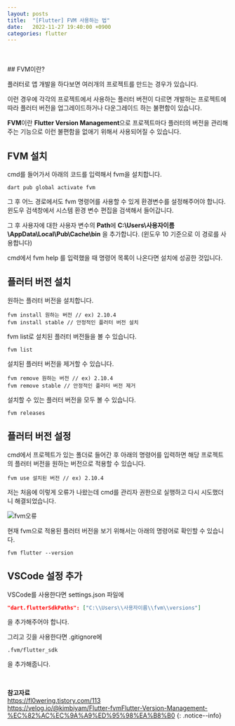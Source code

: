 ```yaml
---
layout: posts
title:  "[Flutter] FVM 사용하는 법"
date:   2022-11-27 19:40:00 +0900
categories: flutter
---
```

<br>
<br>
## FVM이란?

플러터로 앱 개발을 하다보면 여러개의 프로젝트를 만드는 경우가 있습니다.

이런 경우에 각각의 프로젝트에서 사용하는 플러터 버전이 다르면 개발하는 프로젝트에 따라 플러터 버전을 업그레이드하거나 다운그레이드 하는 불편함이 있습니다.

**FVM**이란 **Flutter Version Management**으로 프로젝트마다 플러터의 버전을 관리해주는 기능으로 이런 불편함을 없애기 위해서 사용되어질 수 있습니다.

## FVM 설치

cmd를 들어가서 아래의 코드를 입력해서 fvm을 설치합니다.

```
dart pub global activate fvm
```

그 후 어느 경로에서도 fvm 명령어를 사용할 수 있게 환경변수를 설정해주어야 합니다.
윈도우 검색창에서 시스템 환경 변수 편집을 검색해서 들어갑니다.

그 후 사용자에 대한 사용자 변수의 **Path**에 
**C:\Users\사용자이름\AppData\Local\Pub\Cache\bin** 을 추가합니다.
(윈도우 10 기준으로 이 경로를 사용합니다)

cmd에서 fvm help 를 입력했을 때 명령어 목록이 나온다면 설치에 성공한 것입니다.

## 플러터 버전 설치

원하는 플러터 버전을 설치합니다.
```
fvm install 원하는 버전 // ex) 2.10.4
fvm install stable // 안정적인 플러터 버전 설치
```

fvm list로 설치된 플러터 버전들을 볼 수 있습니다.
```
fvm list
```

설치된 플러터 버전을 제거할 수 있습니다.
```
fvm remove 원하는 버전 // ex) 2.10.4
fvm remove stable // 안정적인 플러터 버전 제거
```

설치할 수 있는 플러터 버전을 모두 볼 수 있습니다.
```
fvm releases
```

## 플러터 버전 설정

cmd에서 프로젝트가 있는 폴더로 들어간 후 아래의 명령어를 입력하면 해당 프로젝트의 플러터 버전을 원하는 버전으로 적용할 수 있습니다.

```
fvm use 설치된 버전 // ex) 2.10.4
```

저는 처음에 이렇게 오류가 나왔는데 cmd를 관리자 권한으로 실행하고 다시 시도했더니 해결되었습니다.

![fvm오류](https://user-images.githubusercontent.com/77378301/204123348-2fdbf13d-c469-4930-b221-0ad4a0086083.png)

현재 fvm으로 적용된 플러터 버전을 보기 위해서는 아래의 명령어로 확인할 수 있습니다.

```
fvm flutter --version
```

## VSCode 설정 추가

VSCode를 사용한다면 settings.json 파일에
```json
"dart.flutterSdkPaths": ["C:\\Users\\사용자이름\\fvm\\versions"]
```
을 추가해주어야 합니다.

그리고 깃을 사용한다면 .gitignore에
```
.fvm/flutter_sdk
```
을 추가해줍니다.

<br>

**참고자료**<br>
<https://fl0wering.tistory.com/113><br>
<https://velog.io/@kimbiyam/Flutter-fvmFlutter-Version-Management-%EC%82%AC%EC%9A%A9%ED%95%98%EA%B8%B0>
{: .notice--info}